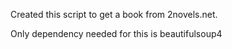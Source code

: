 Created this script to get a book from 2novels.net.

Only dependency needed for this is beautifulsoup4


